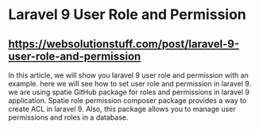 # Laravel 9 User Role and Permission
## https://websolutionstuff.com/post/laravel-9-user-role-and-permission
In this article, we will show you laravel 9 user role and permission with an example. here we will see how to set user role and permission in laravel 9. we are using spatie GitHub package for roles and permissions in laravel 9 application. Spatie role permission composer package provides a way to create ACL in laravel 9. Also, this package allows you to manage user permissions and roles in a database.
